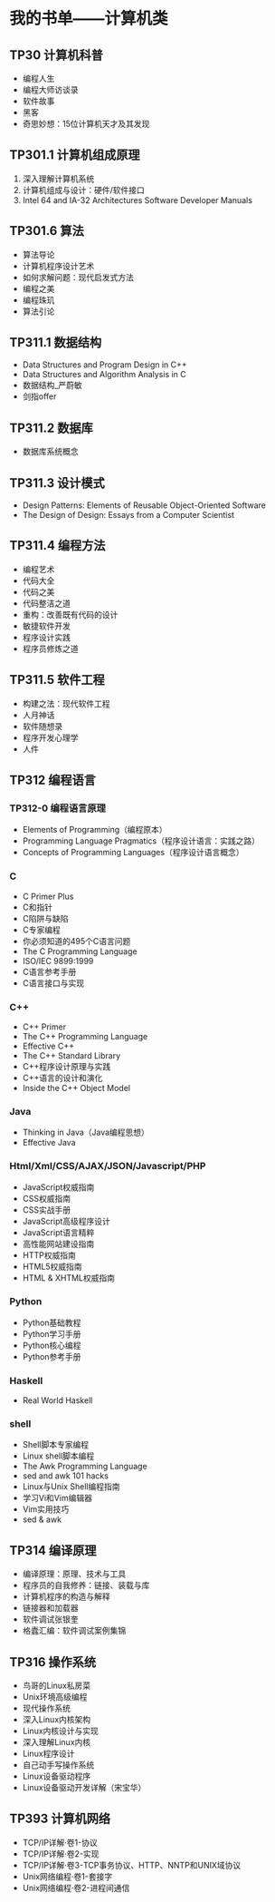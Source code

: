 # 我的书单——计算机类

## TP30 计算机科普

- 编程人生
- 编程大师访谈录
- 软件故事
- 黑客
- 奇思妙想：15位计算机天才及其发现

## TP301.1 计算机组成原理

1. 深入理解计算机系统
2. 计算机组成与设计：硬件/软件接口
3. Intel 64 and IA-32 Architectures Software Developer Manuals

## TP301.6 算法

- 算法导论
- 计算机程序设计艺术
- 如何求解问题：现代启发式方法
- 编程之美
- 编程珠玑
- 算法引论

## TP311.1 数据结构

- Data Structures and Program Design in C++
- Data Structures and Algorithm Analysis in C
- 数据结构_严蔚敏
- 剑指offer

## TP311.2 数据库

- 数据库系统概念

## TP311.3  设计模式

- Design Patterns: Elements of Reusable Object-Oriented Software
- The Design of Design: Essays from a Computer Scientist

## TP311.4 编程方法

- 编程艺术
- 代码大全
- 代码之美
- 代码整洁之道
- 重构：改善既有代码的设计
- 敏捷软件开发
- 程序设计实践
- 程序员修炼之道

## TP311.5 软件工程

- 构建之法：现代软件工程
- 人月神话
- 软件随想录
- 程序开发心理学
- 人件


## TP312 编程语言

### TP312-0 编程语言原理

- Elements of Programming（编程原本）
- Programming Language Pragmatics（程序设计语言：实践之路）
- Concepts of Programming Languages（程序设计语言概念）

### C

- C Primer Plus
- C和指针
- C陷阱与缺陷
- C专家编程
- 你必须知道的495个C语言问题
- The C Programming Language
- ISO/IEC 9899:1999
- C语言参考手册
- C语言接口与实现

### C++

- C++ Primer
- The C++ Programming Language
- Effective C++
- The C++ Standard Library 
- C++程序设计原理与实践
- C++语言的设计和演化
- Inside the C++ Object Model

### Java

- Thinking in Java（Java编程思想）
- Effective Java

### Html/Xml/CSS/AJAX/JSON/Javascript/PHP

- JavaScript权威指南
- CSS权威指南
- CSS实战手册
- JavaScript高级程序设计
- JavaScript语言精粹
- 高性能网站建设指南
- HTTP权威指南
- HTML5权威指南
- HTML & XHTML权威指南

### Python

- Python基础教程
- Python学习手册
- Python核心编程
- Python参考手册

### Haskell

- Real World Haskell

### shell

- Shell脚本专家编程
- Linux shell脚本编程
- The Awk Programming Language
- sed and awk 101 hacks
- Linux与Unix Shell编程指南
- 学习Vi和Vim编辑器
- Vim实用技巧
- sed & awk

## TP314 编译原理

- 编译原理：原理、技术与工具
- 程序员的自我修养：链接、装载与库
- 计算机程序的构造与解释
- 链接器和加载器
- 软件调试张银奎
- 格蠹汇编：软件调试案例集锦

## TP316 操作系统

- 鸟哥的Linux私房菜
- Unix环境高级编程
- 现代操作系统
- 深入Linux内核架构
- Linux内核设计与实现
- 深入理解Linux内核
- Linux程序设计
- 自己动手写操作系统
- Linux设备驱动程序
- Linux设备驱动开发详解（宋宝华）

## TP393 计算机网络
- TCP/IP详解·卷1-协议
- TCP/IP详解·卷2-实现
- TCP/IP详解·卷3-TCP事务协议、HTTP、NNTP和UNIX域协议
- Unix网络编程·卷1-套接字
- Unix网络编程·卷2-进程间通信
